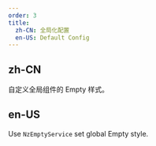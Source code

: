 ```yaml
---
order: 3
title:
  zh-CN: 全局化配置
  en-US: Default Config
---
```


## zh-CN

自定义全局组件的 Empty 样式。

## en-US

Use `NzEmptyService` set global Empty style.


